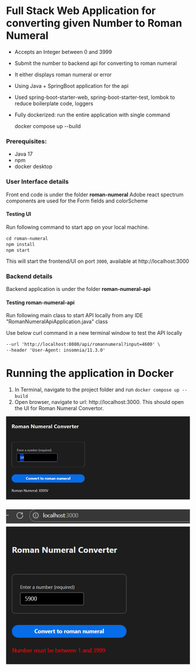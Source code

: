 # Full Stack Web Application for converting given Number to Roman Numeral

* Accepts an Integer between 0 and 3999
* Submit the number to backend api for converting to roman numeral 
* It either displays roman numeral or error 
* Using Java + SpringBoot application for the api 
* Used spring-boot-starter-web, spring-boot-starter-test, lombok to reduce boilerplate code, loggers 
* Fully dockerized: run the entire application with single command



    docker compose up --build

### Prerequisites:
* Java 17
* npm
* docker desktop

### User Interface details
Front end code is under the folder <B>roman-numeral</B> 
Adobe react spectrum components are used for the Form fields and colorScheme

#### Testing UI
Run following command to start app on your local machine.
    
    cd roman-numeral
    npm install
    npm start
This will start the frontend/UI on port `3000`, available at http://localhost:3000    


### Backend details
Backend application is under the folder <B>roman-numeral-api</B>

#### Testing roman-numeral-api 

Run following main class to start API locally from any IDE
 "RomanNumeralApiApplication.java" class 

Use below curl command in a new terminal window to test the API locally
   ```curl --request GET \
   --url 'http://localhost:8080/api/romannumeral?input=4600' \
   --header 'User-Agent: insomnia/11.3.0'
   ```

# Running the application in Docker #
1. In Terminal, navigate to the project folder and run ```docker compose up --build```
2. Open browser, navigate to url: http://localhost:3000. This should open the UI for Roman Numeral Convertor.


![img.png](img.png)

![img_1.png](img_1.png)